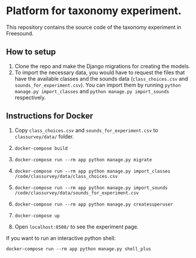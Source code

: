 # Platform for taxonomy experiment. 

This repository contains the source code of the taxonomy experiment in Freesound.

## How to setup

1. Clone the repo and make the Django migrations for creating the models.
2. To import the necessary data, you would have to request the files that have the available classes and the sounds data (`class_choices.csv` and `sounds_for_experiment.csv`).
You can import them by running `python manage.py import_classes` and `python manage.py import_sounds` respectively.



## Instructions for Docker

1. Copy `class_choices.csv` and `sounds_for_experiment.csv` to `classurvey/data/` folder.

2. `docker-compose build`

3. `docker-compose run --rm app python manage.py migrate`

4. `docker-compose run --rm app python manage.py import_classes /code/classurvey/data/class_choices.csv`

5. `docker-compose run --rm app python manage.py import_sounds /code/classurvey/data/sounds_for_experiment.csv`

6. `docker-compose run --rm app python manage.py createsuperuser`

7. `docker-compose up`

8. Open `localhost:8500/` to see the experiment page.

If you want to run an interactive python shell:

`docker-compose run --rm app python manage.py shell_plus`
